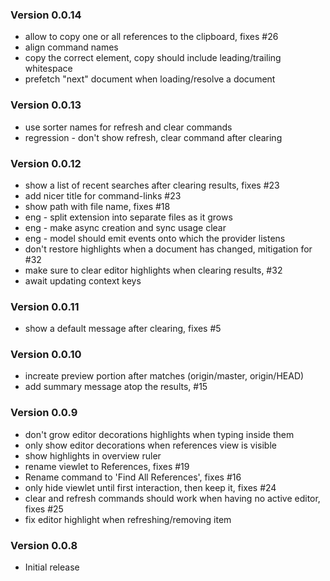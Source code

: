 ### Version 0.0.14
- allow to copy one or all references to the clipboard, fixes #26
- align command names
- copy the correct element, copy should include leading/trailing whitespace
- prefetch "next" document when loading/resolve a document

### Version 0.0.13
- use sorter names for refresh and clear commands
- regression - don't show refresh, clear command after clearing

### Version 0.0.12
- show a list of recent searches after clearing results, fixes #23
- add nicer title for command-links #23
- show path with file name, fixes #18
- eng - split extension into separate files as it grows
- eng - make async creation and sync usage clear
- eng - model should emit events onto which the provider listens
- don't restore highlights when a document has changed, mitigation for #32
- make sure to clear editor highlights when clearing results, #32
- await updating context keys

### Version 0.0.11
- show a default message after clearing, fixes #5

### Version 0.0.10
- increate preview portion after matches (origin/master, origin/HEAD)
- add summary message atop the results, #15

### Version 0.0.9
- don't grow editor decorations highlights when typing inside them
- only show editor decorations when references view is visible
- show highlights in overview ruler
- rename viewlet to References, fixes #19
- Rename command to 'Find All References', fixes #16
- only hide viewlet until first interaction, then keep it, fixes #24
- clear and refresh commands should work when having no active editor, fixes #25
- fix editor highlight when refreshing/removing item

### Version 0.0.8
- Initial release
